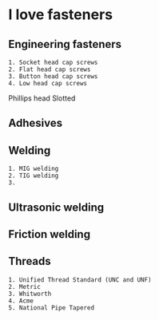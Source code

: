 # I love fasteners #

## Engineering fasteners ##

    1. Socket head cap screws
    2. Flat head cap screws
    3. Button head cap screws
    4. Low head cap screws

Phillips head
Slotted

## Adhesives ##

## Welding ##

    1. MIG welding
    2. TIG welding
    3. 

## Ultrasonic welding ##

## Friction welding ##

## Threads ##

    1. Unified Thread Standard (UNC and UNF)
    2. Metric
    3. Whitworth
    4. Acme
    5. National Pipe Tapered
